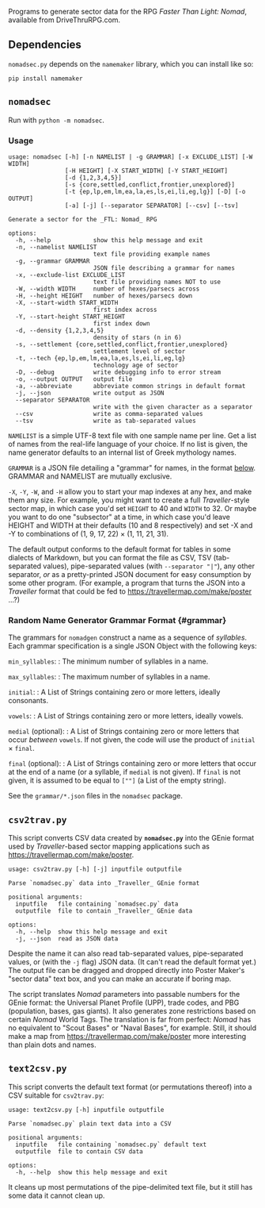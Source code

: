 Programs to generate sector data for the RPG _Faster Than Light: Nomad_,
available from DriveThruRPG.com.

## Dependencies

`nomadsec.py` depends on the `namemaker` library, which you can install like
so:

```
pip install namemaker
```


## `nomadsec`

Run with `python -m nomadsec`.

### Usage

```
usage: nomadsec [-h] [-n NAMELIST | -g GRAMMAR] [-x EXCLUDE_LIST] [-W WIDTH]
                [-H HEIGHT] [-X START_WIDTH] [-Y START_HEIGHT]
                [-d {1,2,3,4,5}]
                [-s {core,settled,conflict,frontier,unexplored}]
                [-t {ep,lp,em,lm,ea,la,es,ls,ei,li,eg,lg}] [-D] [-o OUTPUT]
                [-a] [-j] [--separator SEPARATOR] [--csv] [--tsv]

Generate a sector for the _FTL: Nomad_ RPG

options:
  -h, --help            show this help message and exit
  -n, --namelist NAMELIST
                        text file providing example names
  -g, --grammar GRAMMAR
                        JSON file describing a grammar for names
  -x, --exclude-list EXCLUDE_LIST
                        text file providing names NOT to use
  -W, --width WIDTH     number of hexes/parsecs across
  -H, --height HEIGHT   number of hexes/parsecs down
  -X, --start-width START_WIDTH
                        first index across
  -Y, --start-height START_HEIGHT
                        first index down
  -d, --density {1,2,3,4,5}
                        density of stars (n in 6)
  -s, --settlement {core,settled,conflict,frontier,unexplored}
                        settlement level of sector
  -t, --tech {ep,lp,em,lm,ea,la,es,ls,ei,li,eg,lg}
                        technology age of sector
  -D, --debug           write debugging info to error stream
  -o, --output OUTPUT   output file
  -a, --abbreviate      abbreviate common strings in default format
  -j, --json            write output as JSON
  --separator SEPARATOR
                        write with the given character as a separator
  --csv                 write as comma-separated values
  --tsv                 write as tab-separated values
```

`NAMELIST` is a simple UTF-8 text file with one sample name per line.
Get a list of names from the real-life language of your choice.
If no list is given,
the name generator defaults to an internal list of Greek mythology names.

`GRAMMAR` is a JSON file detailing a "grammar" for names, in the format
[below](#grammar).  GRAMMAR and NAMELIST are mutually exclusive.

`-X`, `-Y`, `-W`, and `-H` allow you to start your map indexes at any hex,
and make them any size.  For example, you might want to create a full
*Traveller*-style sector map, in which case you'd set `HEIGHT` to 40 and 
`WIDTH` to 32.  Or maybe you want to do one "subsector" at a time, in which
case you'd leave HEIGHT and WIDTH at their defaults (10 and 8 respectively)
and set -X and -Y to combinations of (1, 9, 17, 22) &times; (1, 11, 21, 31).

The default output conforms to the default format for tables in some dialects
of Markdown, but you can format the file as CSV, TSV (tab-separated values),
pipe-separated values (with `--separator "|"`), any other separator,
*or* as a pretty-printed JSON document for easy consumption by some other
program.  (For example, a program that turns the JSON into a *Traveller*
format that could be fed to <https://travellermap.com/make/poster> ...?)


### Random Name Generator Grammar Format {#grammar}

The grammars for `nomadgen` construct a name as a sequence of *syllables*.
Each grammar specification is a single JSON Object with the following keys:

`min_syllables`:
: The minimum number of syllables in a name.

`max_syllables`:
: The maximum number of syllables in a name.

`initial`:
: A List of Strings containing zero or more letters, ideally consonants.

`vowels`:
: A List of Strings containing zero or more letters, ideally vowels.

`medial` (optional):
: A List of Strings containing zero or more letters that occur *between*
  `vowels`.  If not given, the code will use the product of
  `initial` &times; `final`.

`final` (optional):
: A List of Strings containing zero or more letters that occur at the end
  of a name (or a syllable, if `medial` is not given). If `final` is not
  given, it is assumed to be equal to `[""]` (a List of the empty string).

See the `grammar/*.json` files in the `nomadsec` package.


## `csv2trav.py`

This script converts CSV data created by **`nomadsec.py`** into the
GEnie format used by _Traveller_-based sector mapping applications such as
<https://travellermap.com/make/poster>.

```
usage: csv2trav.py [-h] [-j] inputfile outputfile

Parse `nomadsec.py` data into _Traveller_ GEnie format

positional arguments:
  inputfile   file containing `nomadsec.py` data
  outputfile  file to contain _Traveller_ GEnie data

options:
  -h, --help  show this help message and exit
  -j, --json  read as JSON data
```

Despite the name it can also read tab-separated values, pipe-separated values,
or (with the `-j` flag) JSON data.  (It can't read the default format yet.)
The output file can be dragged and dropped directly into Poster Maker's
"sector data" text box, and you can make an accurate if boring map.

The script translates _Nomad_ parameters into passable numbers for the GEnie
format: the Universal Planet Profile (UPP), trade codes, and PBG (population,
bases, gas giants).  It also generates zone restrictions based on certain
_Nomad_ World Tags.  The translation is far from perfect: _Nomad_ has no
equivalent to "Scout Bases" or "Naval Bases", for example.  Still, it should
make a map from <https://travellermap.com/make/poster> more interesting than
plain dots and names.


## `text2csv.py`

This script converts the default text format (or permutations thereof) into
a CSV suitable for `csv2trav.py`:

```
usage: text2csv.py [-h] inputfile outputfile

Parse `nomadsec.py` plain text data into a CSV

positional arguments:
  inputfile   file containing `nomadsec.py` default text
  outputfile  file to contain CSV data

options:
  -h, --help  show this help message and exit
```

It cleans up most permutations of the pipe-delimited text file, but it still
has some data it cannot clean up.
